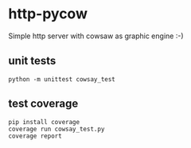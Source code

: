 # http-pycow
Simple http server with cowsaw as graphic engine :-)

## unit tests
```
python -m unittest cowsay_test
```

## test coverage
```
pip install coverage
coverage run cowsay_test.py
coverage report
```
